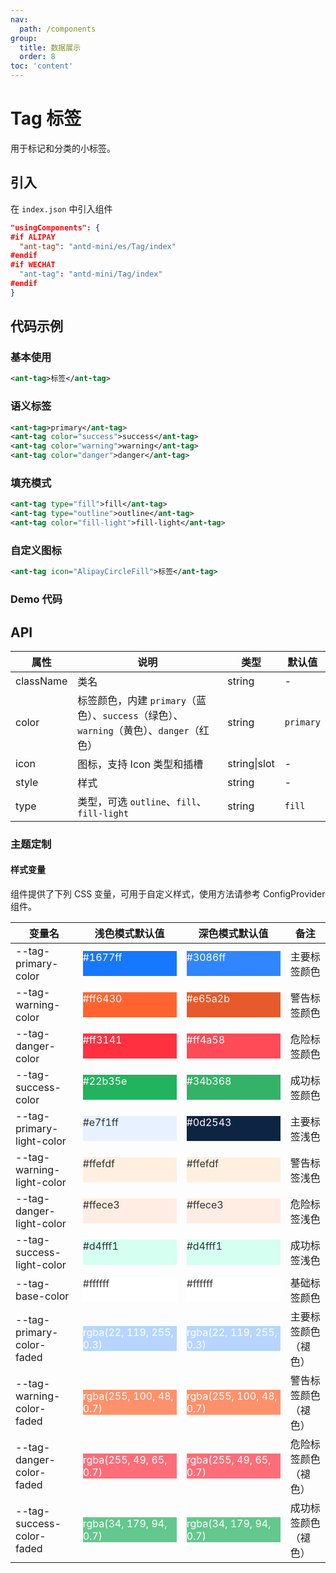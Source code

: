 ```yaml
---
nav:
  path: /components
group:
  title: 数据展示
  order: 8
toc: 'content'
---
```


# Tag 标签

用于标记和分类的小标签。

## 引入

在 `index.json` 中引入组件

```json
"usingComponents": {
#if ALIPAY
  "ant-tag": "antd-mini/es/Tag/index"
#endif
#if WECHAT
  "ant-tag": "antd-mini/Tag/index"
#endif
}
```

## 代码示例

### 基本使用

```xml
<ant-tag>标签</ant-tag>
```

### 语义标签

```xml
<ant-tag>primary</ant-tag>
<ant-tag color="success">success</ant-tag>
<ant-tag color="warning">warning</ant-tag>
<ant-tag color="danger">danger</ant-tag>
```

### 填充模式

```xml
<ant-tag type="fill">fill</ant-tag>
<ant-tag type="outline">outline</ant-tag>
<ant-tag color="fill-light">fill-light</ant-tag>
```

### 自定义图标

```xml
<ant-tag icon="AlipayCircleFill">标签</ant-tag>
```

### Demo 代码

<code src='../../demo/pages/Tag/index'></code>

## API

| 属性      | 说明                                                                                     | 类型         | 默认值    |
| --------- | ---------------------------------------------------------------------------------------- | ------------ | --------- |
| className | 类名                                                                                     | string       | -         |
| color     | 标签颜色，内建 `primary`（蓝色）、`success`（绿色）、`warning`（黄色）、`danger`（红色） | string       | `primary` |
| icon      | 图标，支持 Icon 类型和插槽                                                               | string\|slot | -         |
| style     | 样式                                                                                     | string       | -         |
| type      | 类型，可选 `outline`、`fill`、`fill-light`                                               | string       | `fill`    |

### 主题定制

#### 样式变量

组件提供了下列 CSS 变量，可用于自定义样式，使用方法请参考 ConfigProvider 组件。


| 变量名                    | 浅色模式默认值                                                                                           | 深色模式默认值                                                                                           | 备注                 |
| ------------------------- | ------------------------------------------------------------------------------------------------------- | ------------------------------------------------------------------------------------------------------- | -------------------- |
| --tag-primary-color       | <div style="width: 150px; height: 40px; background-color: #1677ff; color: #ffffff;">#1677ff</div>       | <div style="width: 150px; height: 40px; background-color: #3086ff; color: #ffffff;">#3086ff</div>       | 主要标签颜色         |
| --tag-warning-color       | <div style="width: 150px; height: 40px; background-color: #ff6430; color: #ffffff;">#ff6430</div>       | <div style="width: 150px; height: 40px; background-color: #e65a2b; color: #ffffff;">#e65a2b</div>       | 警告标签颜色         |
| --tag-danger-color        | <div style="width: 150px; height: 40px; background-color: #ff3141; color: #ffffff;">#ff3141</div>       | <div style="width: 150px; height: 40px; background-color: #ff4a58; color: #ffffff;">#ff4a58</div>       | 危险标签颜色         |
| --tag-success-color       | <div style="width: 150px; height: 40px; background-color: #22b35e; color: #ffffff;">#22b35e</div>       | <div style="width: 150px; height: 40px; background-color: #34b368; color: #ffffff;">#34b368</div>       | 成功标签颜色         |
| --tag-primary-light-color | <div style="width: 150px; height: 40px; background-color: #e7f1ff; color: #333333;">#e7f1ff</div>       | <div style="width: 150px; height: 40px; background-color: #0d2543; color: #ffffff;">#0d2543</div>       | 主要标签浅色         |
| --tag-warning-light-color | <div style="width: 150px; height: 40px; background-color: #ffefdf; color: #333333;">#ffefdf</div>       | <div style="width: 150px; height: 40px; background-color: #ffefdf; color: #333333;">#ffefdf</div>       | 警告标签浅色         |
| --tag-danger-light-color  | <div style="width: 150px; height: 40px; background-color: #ffece3; color: #333333;">#ffece3</div>       | <div style="width: 150px; height: 40px; background-color: #ffece3; color: #333333;">#ffece3</div>       | 危险标签浅色         |
| --tag-success-light-color | <div style="width: 150px; height: 40px; background-color: #d4fff1; color: #333333;">#d4fff1</div>       | <div style="width: 150px; height: 40px; background-color: #d4fff1; color: #333333;">#d4fff1</div>       | 成功标签浅色         |
| --tag-base-color          | <div style="width: 150px; height: 40px; background-color: #ffffff; color: #333333;">#ffffff</div>       | <div style="width: 150px; height: 40px; background-color: #ffffff; color: #333333;">#ffffff</div>       | 基础标签颜色         |
| --tag-primary-color-faded | <div style="width: 150px; height: 40px; background-color: rgba(22, 119, 255, 0.3); color: #ffffff;">rgba(22, 119, 255, 0.3)</div> | <div style="width: 150px; height: 40px; background-color: rgba(22, 119, 255, 0.3); color: #ffffff;">rgba(22, 119, 255, 0.3)</div> | 主要标签颜色（褪色） |
| --tag-warning-color-faded | <div style="width: 150px; height: 40px; background-color: rgba(255, 100, 48, 0.7); color: #ffffff;">rgba(255, 100, 48, 0.7)</div> | <div style="width: 150px; height: 40px; background-color: rgba(255, 100, 48, 0.7); color: #ffffff;">rgba(255, 100, 48, 0.7)</div> | 警告标签颜色（褪色） |
| --tag-danger-color-faded  | <div style="width: 150px; height: 40px; background-color: rgba(255, 49, 65, 0.7); color: #ffffff;">rgba(255, 49, 65, 0.7)</div>   | <div style="width: 150px; height: 40px; background-color: rgba(255, 49, 65, 0.7); color: #ffffff;">rgba(255, 49, 65, 0.7)</div>   | 危险标签颜色（褪色） |
| --tag-success-color-faded | <div style="width: 150px; height: 40px; background-color: rgba(34, 179, 94, 0.7); color: #ffffff;">rgba(34, 179, 94, 0.7)</div>   | <div style="width: 150px; height: 40px; background-color: rgba(34, 179, 94, 0.7); color: #ffffff;">rgba(34, 179, 94, 0.7)</div>   | 成功标签颜色（褪色） |
